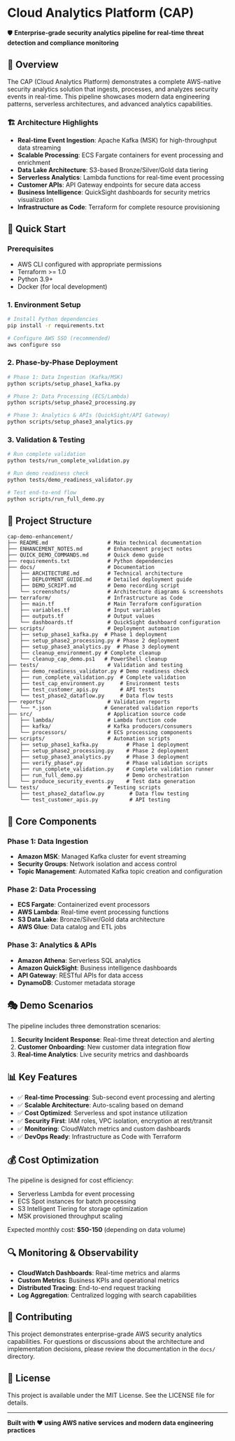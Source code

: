 # Cloud Analytics Platform (CAP)

🛡️ **Enterprise-grade security analytics pipeline for real-time threat detection and compliance monitoring**

## 🎯 Overview

The CAP (Cloud Analytics Platform) demonstrates a complete AWS-native security analytics solution that ingests, processes, and analyzes security events in real-time. This pipeline showcases modern data engineering patterns, serverless architectures, and advanced analytics capabilities.

### 🏗️ Architecture Highlights

- **Real-time Event Ingestion**: Apache Kafka (MSK) for high-throughput data streaming
- **Scalable Processing**: ECS Fargate containers for event processing and enrichment
- **Data Lake Architecture**: S3-based Bronze/Silver/Gold data tiering
- **Serverless Analytics**: Lambda functions for real-time event processing
- **Customer APIs**: API Gateway endpoints for secure data access
- **Business Intelligence**: QuickSight dashboards for security metrics visualization
- **Infrastructure as Code**: Terraform for complete resource provisioning

## 🚀 Quick Start

### Prerequisites

- AWS CLI configured with appropriate permissions
- Terraform >= 1.0
- Python 3.9+
- Docker (for local development)

### 1. Environment Setup

```bash
# Install Python dependencies
pip install -r requirements.txt

# Configure AWS SSO (recommended)
aws configure sso
```

### 2. Phase-by-Phase Deployment

```bash
# Phase 1: Data Ingestion (Kafka/MSK)
python scripts/setup_phase1_kafka.py

# Phase 2: Data Processing (ECS/Lambda)
python scripts/setup_phase2_processing.py

# Phase 3: Analytics & APIs (QuickSight/API Gateway)
python scripts/setup_phase3_analytics.py
```

### 3. Validation & Testing

```bash
# Run complete validation
python tests/run_complete_validation.py

# Run demo readiness check
python tests/demo_readiness_validator.py

# Test end-to-end flow
python scripts/run_full_demo.py
```

## 📁 Project Structure

```
cap-demo-enhancement/
├── README.md                   # Main technical documentation
├── ENHANCEMENT_NOTES.md        # Enhancement project notes
├── QUICK_DEMO_COMMANDS.md      # Quick demo guide
├── requirements.txt            # Python dependencies
├── docs/                       # Documentation
│   ├── ARCHITECTURE.md         # Technical architecture
│   ├── DEPLOYMENT_GUIDE.md     # Detailed deployment guide
│   ├── DEMO_SCRIPT.md          # Demo recording script
│   └── screenshots/            # Architecture diagrams & screenshots
├── terraform/                  # Infrastructure as Code
│   ├── main.tf                 # Main Terraform configuration
│   ├── variables.tf            # Input variables
│   ├── outputs.tf              # Output values
│   └── dashboards.tf           # QuickSight dashboard configuration
├── scripts/                    # Deployment automation
│   ├── setup_phase1_kafka.py  # Phase 1 deployment
│   ├── setup_phase2_processing.py # Phase 2 deployment
│   ├── setup_phase3_analytics.py  # Phase 3 deployment
│   ├── cleanup_environment.py # Complete cleanup
│   └── cleanup_cap_demo.ps1   # PowerShell cleanup
├── tests/                      # Validation and testing
│   ├── demo_readiness_validator.py # Demo readiness check
│   ├── run_complete_validation.py  # Complete validation
│   ├── test_cap_environment.py     # Environment tests
│   ├── test_customer_apis.py       # API tests
│   └── test_phase2_dataflow.py     # Data flow tests
├── reports/                    # Validation reports
│   └── *.json                 # Generated validation reports
├── src/                        # Application source code
│   ├── lambda/                 # Lambda function code
│   ├── kafka/                  # Kafka producers/consumers
│   └── processors/             # ECS processing components
├── scripts/                    # Automation scripts
│   ├── setup_phase1_kafka.py         # Phase 1 deployment
│   ├── setup_phase2_processing.py    # Phase 2 deployment
│   ├── setup_phase3_analytics.py     # Phase 3 deployment
│   ├── verify_phase*.py              # Phase validation scripts
│   ├── run_complete_validation.py    # Complete validation runner
│   ├── run_full_demo.py              # Demo orchestration
│   └── produce_security_events.py    # Test data generation
└── tests/                      # Testing scripts
    ├── test_phase2_dataflow.py        # Data flow testing
    └── test_customer_apis.py          # API testing
```

## 🔧 Core Components

### Phase 1: Data Ingestion
- **Amazon MSK**: Managed Kafka cluster for event streaming
- **Security Groups**: Network isolation and access control
- **Topic Management**: Automated Kafka topic creation and configuration

### Phase 2: Data Processing
- **ECS Fargate**: Containerized event processors
- **AWS Lambda**: Real-time event processing functions
- **S3 Data Lake**: Bronze/Silver/Gold data architecture
- **AWS Glue**: Data catalog and ETL jobs

### Phase 3: Analytics & APIs
- **Amazon Athena**: Serverless SQL analytics
- **Amazon QuickSight**: Business intelligence dashboards
- **API Gateway**: RESTful APIs for data access
- **DynamoDB**: Customer metadata storage

## 🎭 Demo Scenarios

The pipeline includes three demonstration scenarios:

1. **Security Incident Response**: Real-time threat detection and alerting
2. **Customer Onboarding**: New customer data integration flow
3. **Real-time Analytics**: Live security metrics and dashboards

## 📊 Key Features

- ✅ **Real-time Processing**: Sub-second event processing and alerting
- ✅ **Scalable Architecture**: Auto-scaling based on demand
- ✅ **Cost Optimized**: Serverless and spot instance utilization
- ✅ **Security First**: IAM roles, VPC isolation, encryption at rest/transit
- ✅ **Monitoring**: CloudWatch metrics and custom dashboards
- ✅ **DevOps Ready**: Infrastructure as Code with Terraform

## 💰 Cost Optimization

The pipeline is designed for cost efficiency:
- Serverless Lambda for event processing
- ECS Spot instances for batch processing
- S3 Intelligent Tiering for storage optimization
- MSK provisioned throughput scaling

Expected monthly cost: **$50-150** (depending on data volume)

## 🔍 Monitoring & Observability

- **CloudWatch Dashboards**: Real-time metrics and alarms
- **Custom Metrics**: Business KPIs and operational metrics
- **Distributed Tracing**: End-to-end request tracking
- **Log Aggregation**: Centralized logging with search capabilities

## 🤝 Contributing

This project demonstrates enterprise-grade AWS security analytics capabilities. For questions or discussions about the architecture and implementation decisions, please review the documentation in the `docs/` directory.

## 📄 License

This project is available under the MIT License. See the LICENSE file for details.

---

**Built with ❤️ using AWS native services and modern data engineering practices**
